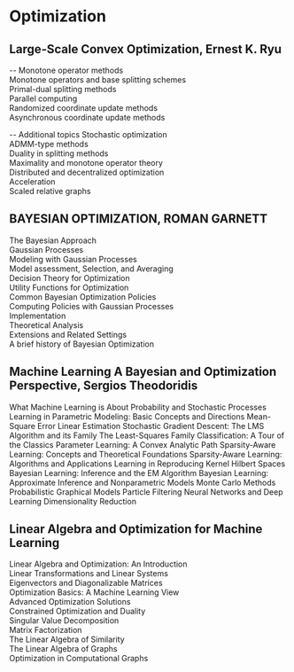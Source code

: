 # Optimization

## Large-Scale Convex Optimization, Ernest K. Ryu
-- Monotone operator methods  
Monotone operators and base splitting schemes  
Primal-dual splitting methods  
Parallel computing  
Randomized coordinate update methods  
Asynchronous coordinate update methods  

-- Additional topics
Stochastic optimization  
ADMM-type methods  
Duality in splitting methods  
Maximality and monotone operator theory  
Distributed and decentralized optimization  
Acceleration  
Scaled relative graphs  

## BAYESIAN OPTIMIZATION, ROMAN GARNETT
The Bayesian Approach  
Gaussian Processes  
Modeling with Gaussian Processes  
Model assessment, Selection, and Averaging  
Decision Theory for Optimization  
Utility Functions for Optimization  
Common Bayesian Optimization Policies  
Computing Policies with Gaussian Processes  
Implementation  
Theoretical Analysis  
Extensions and Related Settings  
A brief history of Bayesian Optimization 

## Machine Learning A Bayesian and Optimization Perspective, Sergios Theodoridis
What Machine Learning is About
Probability and Stochastic Processes
Learning in Parametric Modeling: Basic Concepts and Directions
Mean-Square Error Linear Estimation
Stochastic Gradient Descent: The LMS Algorithm and its Family
The Least-Squares Family
Classification: A Tour of the Classics
Parameter Learning: A Convex Analytic Path
Sparsity-Aware Learning: Concepts and Theoretical Foundations
Sparsity-Aware Learning: Algorithms and Applications
Learning in Reproducing Kernel Hilbert Spaces
Bayesian Learning: Inference and the EM Algorithm
Bayesian Learning: Approximate Inference and Nonparametric Models
Monte Carlo Methods
Probabilistic Graphical Models
Particle Filtering
Neural Networks and Deep Learning
Dimensionality Reduction

## Linear Algebra and Optimization for Machine Learning
Linear Algebra and Optimization: An Introduction  
Linear Transformations and Linear Systems  
Eigenvectors and Diagonalizable Matrices  
Optimization Basics: A Machine Learning View  
Advanced Optimization Solutions  
Constrained Optimization and Duality  
Singular Value Decomposition  
Matrix Factorization  
The Linear Algebra of Similarity  
The Linear Algebra of Graphs  
Optimization in Computational Graphs  
